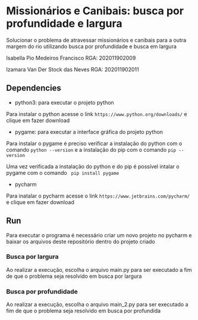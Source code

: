 # Missionários e Canibais: busca por profundidade e largura
Solucionar o problema de atravessar missionários e canibais para a outra margem do rio utilizando busca por profundidade e busca em largura

Isabella Pio Medeiros Francisco RGA: 202011902009

Izamara Van Der Stock das Neves RGA: 202011902011

## Dependencies

- python3: para executar o projeto python

Para instalar o python acesse o link ` https://www.python.org/downloads/ ` e clique em fazer download

- pygame: para executar a interface gráfica do projeto python

Para instalar o pygame é preciso verificar a instalação do python com o comando ` python --version ` e a instalação do pip com o comando ` pip --version `

Uma vez verificada a instalação do python e do pip é possível intalar o pygame com o comando ` pip install pygame`


- pycharm

Para inatalar o pycharm acesse o link ` https://www.jetbrains.com/pycharm/ ` e clique em fazer download

## Run
Para executar o programa é necessário criar um novo projeto no pycharm e baixar os arquivos deste repositório dentro do projeto criado

### Busca por largura 
Ao realizar a execução, escolha o arquivo main.py para ser executado a fim de que o problema seja resolvido em busca por largura

### Busca por profundidade 
Ao realizar a execução, escolha o arquivo main_2.py para ser executado a fim de que o problema seja resolvido em busca por profundida
